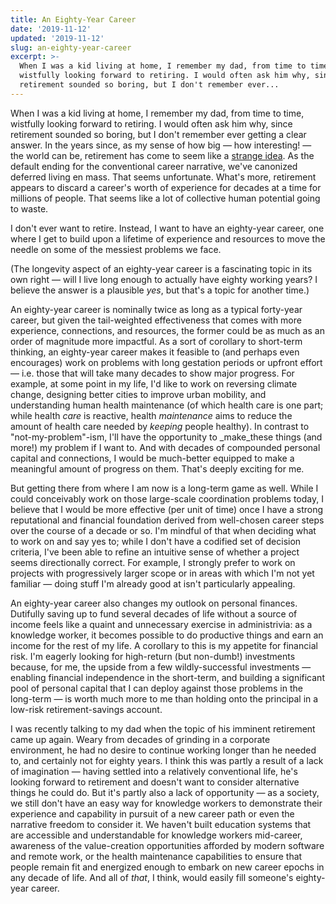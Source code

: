```yaml
---
title: An Eighty-Year Career
date: '2019-11-12'
updated: '2019-11-12'
slug: an-eighty-year-career
excerpt: >-
  When I was a kid living at home, I remember my dad, from time to time,
  wistfully looking forward to retiring. I would often ask him why, since
  retirement sounded so boring, but I don't remember ever...
---
```



When I was a kid living at home, I remember my dad, from time to time, wistfully looking forward to retiring. I would often ask him why, since retirement sounded so boring, but I don't remember ever getting a clear answer. In the years since, as my sense of how big — how interesting! — the world can be, retirement has come to seem like a [strange idea](https://twitter.com/FeifanZ/status/1180637549720551424). As the default ending for the conventional career narrative, we've canonized deferred living en mass. That seems unfortunate. What's more, retirement appears to discard a career's worth of experience for decades at a time for millions of people. That seems like a lot of collective human potential going to waste.

I don't ever want to retire. Instead, I want to have an eighty-year career, one where I get to build upon a lifetime of experience and resources to move the needle on some of the messiest problems we face.

(The longevity aspect of an eighty-year career is a fascinating topic in its own right — will I live long enough to actually have eighty working years? I believe the answer is a plausible _yes_, but that's a topic for another time.)

An eighty-year career is nominally twice as long as a typical forty-year career, but given the tail-weighted effectiveness that comes with more experience, connections, and resources, the former could be as much as an order of magnitude more impactful. As a sort of corollary to short-term thinking, an eighty-year career makes it feasible to (and perhaps even encourages) work on problems with long gestation periods or upfront effort — i.e. those that will take many decades to show major progress. For example, at some point in my life, I'd like to work on reversing climate change, designing better cities to improve urban mobility, and understanding human health maintenance (of which health care is one part; while health _care_ is reactive, health _maintenance_ aims to reduce the amount of health care needed by _keeping_ people healthy). In contrast to "not-my-problem"-ism, I'll have the opportunity to _make_these things (and more!) my problem if I want to. And with decades of compounded personal capital and connections, I would be much-better equipped to make a meaningful amount of progress on them. That's deeply exciting for me.

But getting there from where I am now is a long-term game as well. While I could conceivably work on those large-scale coordination problems today, I believe that I would be more effective (per unit of time) once I have a strong reputational and financial foundation derived from well-chosen career steps over the course of a decade or so. I'm mindful of that when deciding what to work on and say yes to; while I don't have a codified set of decision criteria, I've been able to refine an intuitive sense of whether a project seems directionally correct. For example, I strongly prefer to work on projects with progressively larger scope or in areas with which I'm not yet familiar — doing stuff I'm already good at isn't particularly appealing.

An eighty-year career also changes my outlook on personal finances. Dutifully saving up to fund several decades of life without a source of income feels like a quaint and unnecessary exercise in administrivia: as a knowledge worker, it becomes possible to do productive things and earn an income for the rest of my life. A corollary to this is my appetite for financial risk. I'm eagerly looking for high-return (but non-dumb!) investments because, for me, the upside from a few wildly-successful investments — enabling financial independence in the short-term, and building a significant pool of personal capital that I can deploy against those problems in the long-term — is worth much more to me than holding onto the principal in a low-risk retirement-savings account.

I was recently talking to my dad when the topic of his imminent retirement came up again. Weary from decades of grinding in a corporate environment, he had no desire to continue working longer than he needed to, and certainly not for eighty years. I think this was partly a result of a lack of imagination — having settled into a relatively conventional life, he's looking forward to retirement and doesn't want to consider alternative things he could do. But it's partly also a lack of opportunity — as a society, we still don't have an easy way for knowledge workers to demonstrate their experience and capability in pursuit of a new career path or even the narrative freedom to consider it. We haven't built education systems that are accessible and understandable for knowledge workers mid-career, awareness of the value-creation opportunities afforded by modern software and remote work, or the health maintenance capabilities to ensure that people remain fit and energized enough to embark on new career epochs in any decade of life. And all of _that_, I think, would easily fill someone's eighty-year career.